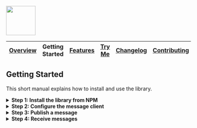 <a href="/README.md"><img src="/docs/site/logo.svg" height="80"></a>

| [Overview][menu-overview] | Getting Started | [Features][menu-features] | [Try Me][menu-try-me] | [Changelog][menu-changelog] | [Contributing][menu-contributing] |  
| --- | --- | --- | --- | --- | --- |

## Getting Started

This short manual explains how to install and use the library.

<details>
  <summary><strong>Step 1: Install the library from NPM</strong></summary>
  <br>

Install `@solace-community/angular-solace-message-client` and required modules using the NPM command-line tool.

```sh
npm install @solace-community/angular-solace-message-client solclientjs @scion/toolkit --save
```

> The library requires some peer dependencies to be installed. By using the above commands, those are installed as well.
</details>

<details>
  <summary><strong>Step 2: Configure the message client</strong></summary>
  <br>

Open your `app.module.ts` and import the `SolaceMessageClientModule` by calling `forRoot`, as following:

```typescript
import { SolaceMessageClientModule } from '@solace-community/angular-solace-message-client';

@NgModule({
  imports: [
    ...
    SolaceMessageClientModule.forRoot({
      url:      'wss://YOUR-SOLACE-BROKER-URL:443',
      vpnName:  'YOUR VPN',
      userName: 'YOUR USERNAME',
      password: 'YOUR PASSWORD',
    })
  ],
  ...
})
export class AppModule { }
```

Note to call `forRoot` only in a root injector, e.g., in app module. Calling it in a lazy-loaded module will throw a runtime error.

If you provide the config via `forRoot`, the first time you inject `SolaceMessageClient`, it connects to the Solace Message Broker. To be more flexible in providing the config, invoke this method without config. Then, programmatically connect to the Solace Message Broker by calling `SolaceMessageClient.connect` and passing the config. Typically, you would do this in an app initializer or the app component.

> See [feature overview][menu-features] section **Enable OAUTH2 authentication** for an example how to enable OAUTH authentication.

</details>

<details>
  <summary><strong>Step 3: Publish a message</strong></summary>
  <br>

Inject the service `SolaceMessageClient` into a component or service and publish a message to a topic, as following:

```typescript
import { SolaceMessageClientModule } from '@solace-community/angular-solace-message-client';

@Component(...)
public class YourComponent {

  constructor(solaceMessageClient: SolaceMessageClient) {
    // publishes the message '20°C' to the topic 'myhome/kitchen/temperature'
    solaceMessageClient.publish('myhome/livingroom/temperature', '20°C');
  }
}
```
</details>

<details>
  <summary><strong>Step 4: Receive messages</strong></summary>
  <br>

Inject the service `SolaceMessageClient` into a component or service and subscribe to a topic, as following:

```typescript
import { SolaceMessageClientModule } from '@solace-community/angular-solace-message-client';

@Component(...)
public class YourComponent {

  constructor(solaceMessageClient: SolaceMessageClient) {
    solaceMessageClient.observe$('myhome/livingroom/temperature').subscribe(envelope => {
      console.log(envelope);
    });
  }
}
```

> Topics are case-sensitive and consist of one or more segments, each separated by a forward slash. You can subscribe to an exact topic, or use wildcards (single-level `*` or multi-level `>`) to subscribe to multiple topics simultaneously. Refer to https://docs.solace.com/PubSub-Basics/Wildcard-Charaters-Topic-Subs.htm for more information about the usage of wildcards.

In the following example, we subscribe to the temperature of any room.

```typescript
import { SolaceMessageClientModule } from '@solace-community/angular-solace-message-client';

@Component(...)
public class YourComponent {

  constructor(solaceMessageClient: SolaceMessageClient) {
    // For the second segment, the room, we use the single-level wildcard character.
    solaceMessageClient.observe$('myhome/*/temperature').subscribe(envelope => {
      console.log(envelope);
    });
  }
}
```

As an alternative to the single-level wildcard `*`, you can also use a named wildcard segment. A named wildcard segment starts with a colon (`:`) followed by an arbitrary segment name, allowing you to retrieve substituted values of wildcard segments when receiving a message.

```typescript
@Component(...)
public class YourComponent {

  constructor(solaceMessageClient: SolaceMessageClient) {
    solaceMessageClient.observe$('myhome/:room/temperature').subscribe(envelope => {
      const room: string = envelope.params.room
      console.log(envelope.message, room);
    });
  }
}
```

> For the actual Solace subscription, named wildcard segments are replaced with the single-level wildcard (`*`) segment.
</details>

[menu-overview]: /README.md
[menu-getting-started]: /docs/site/getting-started.md
[menu-features]: /docs/site/features.md
[menu-try-me]: https://solacecommunity.github.io/angular-solace-message-client/tryme
[menu-contributing]: /CONTRIBUTING.md
[menu-changelog]: /docs/site/changelog/changelog.md

